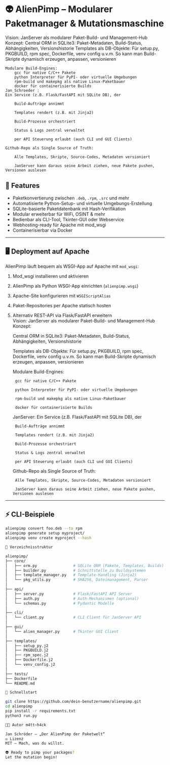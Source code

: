 # 👽 AlienPimp – Modularer Paketmanager & Mutationsmaschine
  Vision: JanServer als modularer Paket-Build- und Management-Hub
  Konzept:
    Central ORM in SQLite3:
    Paket-Metadaten, Build-Status, Abhängigkeiten, Versionshistorie
    Templates als DB-Objekte:
    Für setup.py, PKGBUILD, rpm spec, Dockerfile, venv config u.v.m.
    So kann man Build-Skripte dynamisch erzeugen, anpassen, versionieren

    Modulare Build-Engines:
        gcc für native C/C++ Pakete
        python Interpreter für PyPI- oder virtuelle Umgebungen
        rpm-build und makepkg als native Linux-Paketbauer
        docker für containerisierte Builds
    Jan_Schroeder :
    Ein Service (z.B. Flask/FastAPI mit SQLite DB), der

        Build-Aufträge annimmt

        Templates rendert (z.B. mit Jinja2)

        Build-Prozesse orchestriert

        Status & Logs zentral verwaltet

        per API Steuerung erlaubt (auch CLI und GUI Clients)

    Github-Repo als Single Source of Truth:

        Alle Templates, Skripte, Source-Codes, Metadaten versioniert

        JanServer kann daraus seine Arbeit ziehen, neue Pakete pushen, Versionen auslesen

## 🚀 Features

- Paketkonvertierung zwischen `.deb`, `.rpm`, `.src` und mehr  
- Automatisierte Python-Setup- und virtuelle Umgebungs-Erstellung  
- SQLite-basierte Paketdatenbank mit Hash-Verifikation  
- Modular erweiterbar für WiFi, OSINT & mehr  
- Bedienbar als CLI-Tool, Tkinter-GUI oder Webservice  
- Webhosting-ready für Apache mit mod_wsgi  
- Containerisierbar via Docker

---

## 🖥 Deployment auf Apache

AlienPimp läuft bequem als WSGI-App auf Apache mit `mod_wsgi`:

1. Mod_wsgi installieren und aktivieren  
2. AlienPimp als Python WSGI-App einrichten (`alienpimp.wsgi`)  
3. Apache-Site konfigurieren mit `WSGIScriptAlias`  
4. Paket-Repositories per Apache statisch hosten  
5. Alternativ REST-API via Flask/FastAPI erweitern  
Vision: JanServer als modularer Paket-Build- und Management-Hub
Konzept:

    Central ORM in SQLite3:
    Paket-Metadaten, Build-Status, Abhängigkeiten, Versionshistorie

    Templates als DB-Objekte:
    Für setup.py, PKGBUILD, rpm spec, Dockerfile, venv config u.v.m.
    So kann man Build-Skripte dynamisch erzeugen, anpassen, versionieren

    Modulare Build-Engines:

        gcc für native C/C++ Pakete

        python Interpreter für PyPI- oder virtuelle Umgebungen

        rpm-build und makepkg als native Linux-Paketbauer

        docker für containerisierte Builds

    JanServer:
    Ein Service (z.B. Flask/FastAPI mit SQLite DB), der

        Build-Aufträge annimmt

        Templates rendert (z.B. mit Jinja2)

        Build-Prozesse orchestriert

        Status & Logs zentral verwaltet

        per API Steuerung erlaubt (auch CLI und GUI Clients)

    Github-Repo als Single Source of Truth:

        Alle Templates, Skripte, Source-Codes, Metadaten versioniert

        JanServer kann daraus seine Arbeit ziehen, neue Pakete pushen, Versionen auslesen
---

## ⚡ CLI-Beispiele

```bash
alienpimp convert foo.deb --to rpm
alienpimp generate setup myproject/
alienpimp venv create myproject --hash

🧩 Verzeichnisstruktur

alienpimp/
├── core/
│   ├── orm.py                # SQLite ORM (Pakete, Templates, Builds)
│   ├── builder.py            # Schnittstelle zu Buildsystemen
│   ├── template_manager.py   # Template-Handling (Jinja2)
│   └── pkg_utils.py          # SHA256, Dateimanagement, Parser
│
├── api/
│   ├── server.py             # Flask/FastAPI API Server
│   ├── auth.py               # Auth-Mechanismen (optional)
│   └── schemas.py            # Pydantic Modelle
│
├── cli/
│   └── client.py             # CLI Client für JanServer API
│
├── gui/
│   └── alien_manager.py      # Tkinter GUI Client
│
├── templates/
│   ├── setup_py.j2
│   ├── PKGBUILD.j2
│   ├── rpm_spec.j2
│   ├── Dockerfile.j2
│   └── venv_config.j2
│
├── tests/
├── Dockerfile
└── README.md

🚀 Schnellstart

git clone https://github.com/dein-benutzername/alienpimp.git
cd alienpimp
pip install -r requirements.txt
python3 run.py

🧑‍🚀 Autor m4tt~h4ck

Jan Schröder – „Der AlienPimp der Paketwelt“
⚖️ Lizenz
MIT – Mach, was du willst.

👽 Ready to pimp your packages?
Let the mutation begin!

